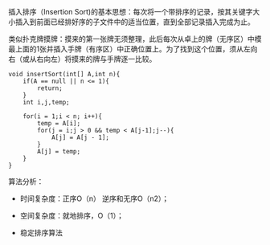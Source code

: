 插入排序（Insertion Sort\)的基本思想：每次将一个带排序的记录，按其关键字大小插入到前面已经排好序的子文件中的适当位置，直到全部记录插入完成为止。

类似扑克牌摸牌：摸来的第一张牌无须整理，此后每次从卓上的牌（无序区）中模最上面的1张并插入手牌（有序区）中正确位置上。为了找到这个位置，须从左向右（或从右向左）将摸来的牌与手牌逐一比较。

```
void insertSort(int[] A,int n){
    if(A == null || n <= 1){
        return;
    }
    int i,j,temp;

    for(i = 1;i < n; i++){
        temp = A[i];
        for(j = i;j > 0 && temp < A[j-1];j--){
            A[j] = A[j - 1];
        }
        A[j] = temp;
    }
}
```

算法分析：

* 时间复杂度：正序O（n） 逆序和无序O（n2）；
* 空间复杂度：就地排序，O（1）；

* 稳定排序算法



